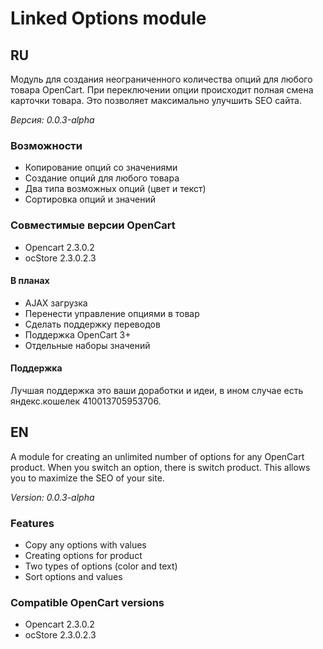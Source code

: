 # Linked Options module
## RU
Модуль для создания неограниченного количества опций для любого товара OpenCart.
При переключении опции происходит полная смена карточки товара. Это позволяет максимально улучшить SEO сайта.

_Версия: 0.0.3-alpha_
### Возможности

* Копирование опций со значениями
* Создание опций для любого товара
* Два типа возможных опций (цвет и текст)
* Сортировка опций и значений

### Совместимые версии OpenCart
* Opencart 2.3.0.2
* ocStore 2.3.0.2.3

#### В планах
* AJAX загрузка
* Перенести управление опциями в товар
* Сделать поддержку переводов
* Поддержка OpenCart 3+
* Отдельные наборы значений
#### Поддержка
Лучшая поддержка это ваши доработки и идеи, в ином случае есть яндекс.кошелек 410013705953706.
## EN
A module for creating an unlimited number of options for any OpenCart product.
When you switch an option, there is switch product. This allows you to maximize the SEO of your site.

_Version: 0.0.3-alpha_
### Features

* Copy any options with values
* Creating options for product
* Two types of options (color and text)
* Sort options and values

### Compatible OpenCart versions
* Opencart 2.3.0.2
* ocStore 2.3.0.2.3
